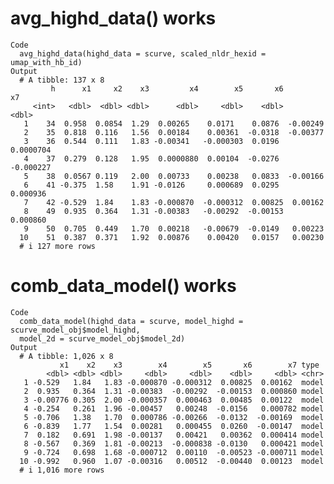 # avg_highd_data() works

    Code
      avg_highd_data(highd_data = scurve, scaled_nldr_hexid = umap_with_hb_id)
    Output
      # A tibble: 137 x 8
             h      x1     x2    x3         x4        x5       x6         x7
         <int>   <dbl>  <dbl> <dbl>      <dbl>     <dbl>    <dbl>      <dbl>
       1    34  0.958  0.0854  1.29  0.00265    0.0171    0.0876  -0.00249  
       2    35  0.818  0.116   1.56  0.00184    0.00361  -0.0318  -0.00377  
       3    36  0.544  0.111   1.83 -0.00341   -0.000303  0.0196   0.0000704
       4    37  0.279  0.128   1.95  0.0000880  0.00104  -0.0276  -0.000227 
       5    38  0.0567 0.119   2.00  0.00733    0.00238   0.0833  -0.00166  
       6    41 -0.375  1.58    1.91 -0.0126     0.000689  0.0295   0.000936 
       7    42 -0.529  1.84    1.83 -0.000870  -0.000312  0.00825  0.00162  
       8    49  0.935  0.364   1.31 -0.00383   -0.00292  -0.00153  0.000860 
       9    50  0.705  0.449   1.70  0.00218   -0.00679  -0.0149   0.00223  
      10    51  0.387  0.371   1.92  0.00876    0.00420   0.0157   0.00230  
      # i 127 more rows

# comb_data_model() works

    Code
      comb_data_model(highd_data = scurve, model_highd = scurve_model_obj$model_highd,
      model_2d = scurve_model_obj$model_2d)
    Output
      # A tibble: 1,026 x 8
               x1    x2    x3        x4        x5       x6        x7 type 
            <dbl> <dbl> <dbl>     <dbl>     <dbl>    <dbl>     <dbl> <chr>
       1 -0.529   1.84   1.83 -0.000870 -0.000312  0.00825  0.00162  model
       2  0.935   0.364  1.31 -0.00383  -0.00292  -0.00153  0.000860 model
       3 -0.00776 0.305  2.00 -0.000357  0.000463  0.00485  0.00122  model
       4 -0.254   0.261  1.96 -0.00457   0.00248  -0.0156   0.000782 model
       5 -0.706   1.38   1.70  0.000786 -0.00266  -0.0132  -0.00169  model
       6 -0.839   1.77   1.54  0.00281   0.000455  0.0260  -0.00147  model
       7  0.182   0.691  1.98 -0.00137   0.00421   0.00362  0.000414 model
       8 -0.567   0.369  1.81 -0.00213  -0.000838 -0.0130   0.000421 model
       9 -0.724   0.698  1.68 -0.000712  0.00110  -0.00523 -0.000711 model
      10 -0.992   0.960  1.07 -0.00316   0.00512  -0.00440  0.00123  model
      # i 1,016 more rows

